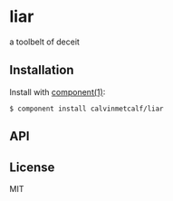 
# liar

  a toolbelt of deceit

## Installation

  Install with [component(1)](http://component.io):

    $ component install calvinmetcalf/liar

## API



## License

  MIT
